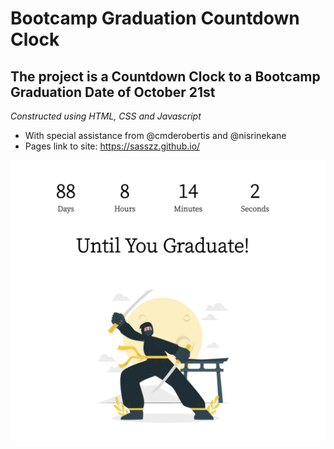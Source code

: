 # Bootcamp Graduation Countdown Clock
## The project is a Countdown Clock to a Bootcamp Graduation Date of October 21st

*Constructed using HTML, CSS and Javascript*

- With special assistance from @cmderobertis and @nisrinekane
- Pages link to site: https://sasszz.github.io/

![alt text](./assets/countdownClock.png)





